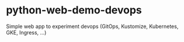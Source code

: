 # python-web-demo-devops
Simple web app to experiment devops (GitOps, Kustomize, Kubernetes, GKE, Ingress, ...)
